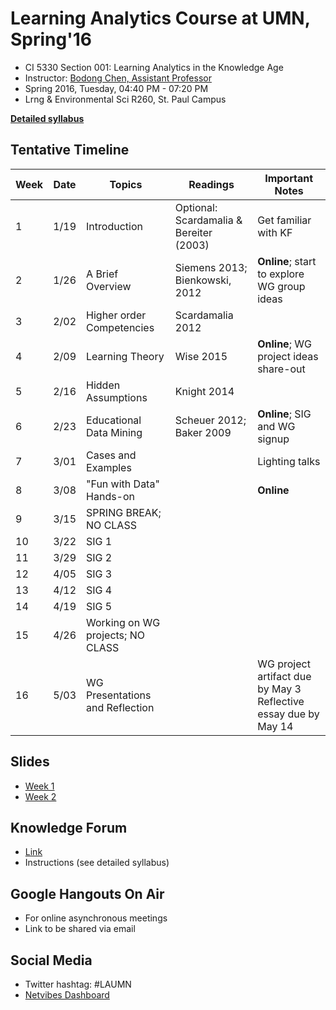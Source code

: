 # Learning Analytics Course at UMN, Spring'16

- CI 5330 Section 001: Learning Analytics in the Knowledge Age
- Instructor: [Bodong Chen, Assistant Professor](http://meefen.github.io/)
- Spring 2016, Tuesday, 04:40 PM - 07:20 PM
- Lrng & Environmental Sci R260, St. Paul Campus

**[Detailed syllabus](./CI5330-LearningAnalytics-syllabus.md)**

## Tentative Timeline

| Week | Date | Topics                          | Readings                                | Important Notes                     |
|------|------|---------------------------------|-----------------------------------------|-------------------------------------|
| 1    | 1/19 | Introduction                    | Optional: Scardamalia & Bereiter (2003) | Get familiar with KF                |
| 2    | 1/26 | A Brief Overview                | Siemens 2013; Bienkowski, 2012          | **Online**; start to explore WG group ideas     |
| 3    | 2/02 | Higher order Competencies       | Scardamalia 2012                        |                                     |
| 4    | 2/09 | Learning Theory                 | Wise 2015                               | **Online**; WG project ideas share-out          |
| 5    | 2/16 | Hidden Assumptions              | Knight 2014                             |                                     |
| 6    | 2/23 | Educational Data Mining         | Scheuer 2012; Baker 2009                | **Online**; SIG and WG signup                   |
| 7    | 3/01 | Cases and Examples              |                                         | Lighting talks                      |
| 8    | 3/08 | "Fun with Data" Hands-on        |                                         | **Online**                       |
| 9    | 3/15 | SPRING BREAK; NO CLASS          |                                         |                                     |
| 10   | 3/22 | SIG 1                           |                                         |                                     |
| 11   | 3/29 | SIG 2                           |                                         |                                     |
| 12   | 4/05 | SIG 3                           |                                         |                                     |
| 13   | 4/12 | SIG 4                           |                                         |                                     |
| 14   | 4/19 | SIG 5                           |                                         |                                     |
| 15   | 4/26 | Working on WG projects; NO CLASS|                                         |                                     |
| 16   | 5/03 | WG Presentations and Reflection |                                         | WG project artifact due by May 3 <br>Reflective essay due by May 14 |


## Slides

- [Week 1](https://meefen.github.io/la-spring16/slides/week1.html)
- [Week 2](https://meefen.github.io/la-spring16/slides/week2.html)

## Knowledge Forum

- [Link](http://bit.ly/kf-6)
- Instructions (see detailed syllabus)

## Google Hangouts On Air

- For online asynchronous meetings
- Link to be shared via email

## Social Media

- Twitter hashtag: #LAUMN
- [Netvibes Dashboard](http://www.netvibes.com/laumn)

